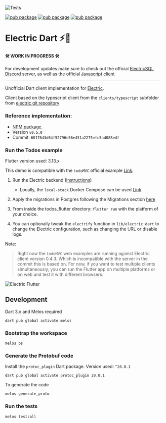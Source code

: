 ![Tests](https://github.com/SkillDevs/electric_dart/actions/workflows/tests.yml/badge.svg)

[![pub package](https://img.shields.io/pub/v/electricsql.svg?label=electricsql&color=blue)](https://pub.dartlang.org/packages/electricsql)
[![pub package](https://img.shields.io/pub/v/electricsql_flutter.svg?label=electricsql_flutter&color=blue)](https://pub.dartlang.org/packages/electricsql_flutter)
[![pub package](https://img.shields.io/pub/v/electricsql_cli.svg?label=electricsql_cli&color=blue)](https://pub.dartlang.org/packages/electricsql_cli)

# Electric Dart ⚡🎯

#### 🛠️ WORK IN PROGRESS 🛠️

For development updates make sure to check out the official [ElectricSQL Discord](https://discord.gg/B7kHGwDcbj) server, as well as the official [Javascript client](https://www.npmjs.com/package/electric-sql)  

---

Unofficial Dart client implementation for [Electric](https://electric-sql.com/).

Client based on the typescript client from the `clients/typescript` subfolder from [electric git repository](https://github.com/electric-sql/electric) 

### Reference implementation: 

* [NPM package](https://www.npmjs.com/package/electric-sql). 
* Version `v0.5.0`
* Commit: `6017643d64f52796e56e451a2275efc5ad088e4f` 


### Run the Todos example

Flutter version used: 3.13.x

This demo is compatible with the `todoMVC` official example [Link](https://github.com/electric-sql/examples).

1. Run the Electric backend ([Instructions](https://electric-sql.com/docs/overview/examples))

    * Locally, the `local-stack` Docker Compose can be used [Link](https://github.com/electric-sql/electric/tree/main/local-stack)

2. Apply the migrations in Postgres following the Migrations section [here](https://github.com/SkillDevs/electric_dart/blob/master/todos_flutter/README.md)

3. From inside the todos_flutter directory: `flutter run` with the platform of your choice.

4. You can optionally tweak the `electrify` function in `lib/electric.dart` to change the Electric configuration, such as changing the URL or disable logs.

Note:

> Right now the `todoMVC` web examples are running against Electric client version 0.4.3. Which is incompatible with the server in the commit this is based on. For now, if you want to test multiple clients simultaneously, you can run the Flutter app on multiple platforms or on web and test it with different browsers.

![Electric Flutter](https://github.com/SkillDevs/electric_dart/assets/22084723/bcff59b3-747f-4e88-bb5c-79bb4c21bf2f)


## Development

Dart 3.x and Melos required

`dart pub global activate melos`


### Bootstrap the workspace

`melos bs`


### Generate the Protobuf code

Install the `protoc_plugin` Dart package. Version used: `^20.0.1`

`dart pub global activate protoc_plugin 20.0.1`

To generate the code

`melos generate_proto`


### Run the tests

`melos test:all`
